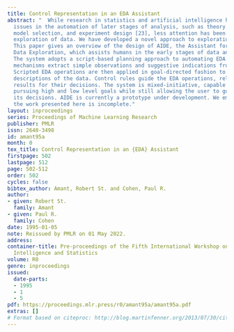 ```yaml
---
title: Control Representation in an EDA Assistant
abstract: "  While research in statistics and artificial intelligence has addressed
  issues in the automation of later stages of analysis, such as theory generation,
  model selection, and experiment design [23], less attention has been given to initial
  exploration of data. We have developed a novel approach to exploration as search.
  This paper gives an overview of the design of AIDE, the Assistant for Intelligent
  Data Exploration, which assists humans in the early stages of data analysis [1].
  The system adopts a script-based planning approach to automating EDA. Data-directed
  mechanisms extract simple observations and suggestive indications from the data.
  Scripted EDA operations are then applied in goal-directed fashion to generate deeper
  descriptions of the data. Control rules guide the EDA operations, relying on intermediate
  results for their decisions. The system is mixed-initiative, capable of autonomously
  pursuing high and low level goals while still allowing the user to guide or override
  its decisions. AIDE is currently a prototype under development. We emphasize that
  the work presented here is incomplete."
layout: inproceedings
series: Proceedings of Machine Learning Research
publisher: PMLR
issn: 2640-3498
id: amant95a
month: 0
tex_title: Control Representation in an {EDA} Assistant
firstpage: 502
lastpage: 512
page: 502-512
order: 502
cycles: false
bibtex_author: Amant, Robert St. and Cohen, Paul R.
author:
- given: Robert St.
  family: Amant
- given: Paul R.
  family: Cohen
date: 1995-01-05
note: Reissued by PMLR on 01 May 2022.
address:
container-title: Pre-proceedings of the Fifth International Workshop on Artificial
  Intelligence and Statistics
volume: R0
genre: inproceedings
issued:
  date-parts:
  - 1995
  - 1
  - 5
pdf: https://proceedings.mlr.press/r0/amant95a/amant95a.pdf
extras: []
# Format based on citeproc: http://blog.martinfenner.org/2013/07/30/citeproc-yaml-for-bibliographies/
---
```

